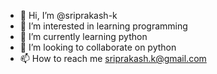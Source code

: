 - 👋 Hi, I’m @sriprakash-k
- 👀 I’m interested in learning programming 
- 🌱 I’m currently learning python
- 💞️ I’m looking to collaborate on python 
- 📫 How to reach me sriprakash.k@gmail.com

<!---
sriprakash-k/sriprakash-k is a ✨ special ✨ repository because its `README.md` (this file) appears on your GitHub profile.
You can click the Preview link to take a look at your changes.
--->
